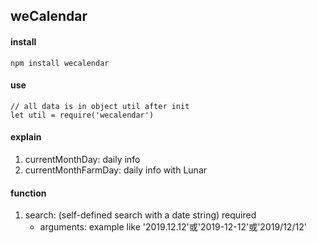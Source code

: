 ## weCalendar

#### install
```
npm install wecalendar
```

#### use
```
// all data is in object util after init
let util = require('wecalendar')
```

#### explain
1. currentMonthDay: daily info 
1. currentMonthFarmDay: daily info with Lunar

#### function
1. search: (self-defined search with a date string) required
    * arguments: example like '2019.12.12'或'2019-12-12'或'2019/12/12'
